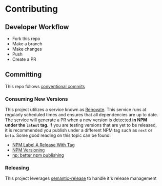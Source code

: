 # Contributing

## Developer Workflow

* Fork this repo
* Make a branch
* Make changes
* Push
* Create a PR

## Committing

This repo follows [conventional commits](https://www.conventionalcommits.org/en/v1.0.0-beta.4/.)

### Consuming New Versions

This project utilizes a service known as [Renovate](https://github.com/renovateapp/renovate). This service runs at regularly scheduled times and ensures that all dependencies are up to date. The service will generate a PR when a new version is detected **in NPM under the `latest` tag**. If you are testing versions that are yet to be released, it is recommended you publish under a different NPM tag such as `next` or `beta`. Some good reading on this topic can be found:

* [NPM Label A Release With Tag](https://docs.npmjs.com/getting-started/using-tags)
* [NPM Versioning](https://docs.npmjs.com/cli/version)
* [np: better npm publishing](https://github.com/sindresorhus/np)

### Releasing

This project leverages [semantic-release](https://github.com/semantic-release/semantic-release) to handle it's release management
